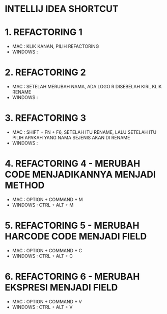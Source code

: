 # INTELLIJ IDEA SHORTCUT

# 1. REFACTORING 1
- MAC : KLIK KANAN, PILIH REFACTORING
- WINDOWS : 

# 2. REFACTORING 2
- MAC : SETELAH MERUBAH NAMA, ADA LOGO R DISEBELAH KIRI, KLIK RENAME
- WINDOWS :

# 3. REFACTORING 3
- MAC : SHIFT + FN + F6, SETELAH ITU RENAME, LALU SETELAH ITU PILIH APAKAH YANG NAMA SEJENIS AKAN DI RENAME
- WINDOWS : 

# 4. REFACTORING 4 - MERUBAH CODE MENJADIKANNYA MENJADI METHOD
- MAC : OPTION + COMMAND + M
- WINDOWS : CTRL + ALT + M

# 5. REFACTORING 5 - MERUBAH HARCODE CODE MENJADI FIELD
- MAC : OPTION + COMMAND + C
- WINDOWS : CTRL + ALT + C

# 6. REFACTORING 6 - MERUBAH EKSPRESI MENJADI FIELD
- MAC : OPTION + COMMAND + V
- WINDOWS : CTRL + ALT + V
